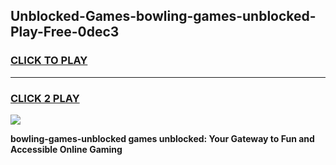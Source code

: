 
## Unblocked-Games-bowling-games-unblocked-Play-Free-0dec3
<h3>
<a href="https://premium76.site?title=bowling-games-unblocked&ref=21A">CLICK TO PLAY</a></h3>
<hr>

<h3>
<a href="https://premium76.site?title=bowling-games-unblocked&ref=21A">CLICK 2 PLAY</a>
  
</h3>

<a href="https://premium76.site?title=bowling-games-unblocked&ref=21A"><img src="https://clearcache.store/games.png"></a>


**bowling-games-unblocked games unblocked: Your Gateway to Fun and Accessible Online Gaming**
